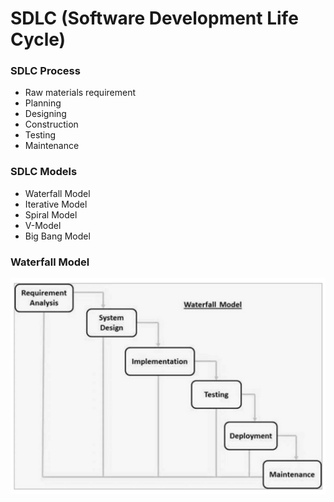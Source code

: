 # SDLC (Software Development Life Cycle)



### SDLC Process
* Raw materials requirement
* Planning
* Designing
* Construction
* Testing
* Maintenance

### SDLC Models
* Waterfall Model
* Iterative Model
* Spiral Model
* V-Model
* Big Bang Model



### Waterfall Model

![nama](https://github.com/dystaSatria/software-measurement-and-testing/blob/main/SDLC/waterfall.png)
